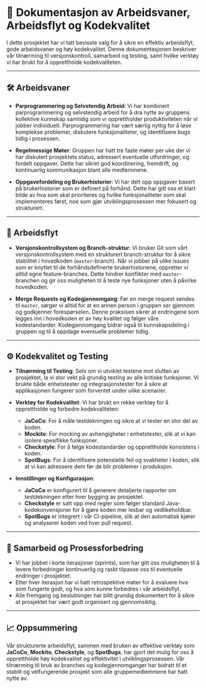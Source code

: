 # 📄 Dokumentasjon av Arbeidsvaner, Arbeidsflyt og Kodekvalitet

I dette prosjektet har vi tatt bevisste valg for å sikre en effektiv arbeidsflyt, gode arbeidsvaner og høy kodekvalitet. Denne dokumentasjonen beskriver vår tilnærming til versjonskontroll, samarbeid og testing, samt hvilke verktøy vi har brukt for å opprettholde kodekvaliteten.

---

## 🛠️ Arbeidsvaner

- **Parprogrammering og Selvstendig Arbeid**:
  Vi har kombinert parprogrammering og selvstendig arbeid for å dra nytte av gruppens kollektive kunnskap samtidig som vi opprettholder produktiviteten når vi jobber individuelt. Parprogrammering har vært særlig nyttig for å løse komplekse problemer, diskutere funksjonaliteter, og identifisere bugs tidlig i prosessen.

- **Regelmessige Møter**:
  Gruppen har hatt tre faste møter per uke der vi har diskutert prosjektets status, adressert eventuelle utfordringer, og fordelt oppgaver. Dette har sikret god koordinering, fremdrift, og kontinuerlig kommunikasjon blant alle medlemmene.

- **Oppgavefordeling og Brukerhistorier**:
  Vi har delt opp oppgaver basert på brukerhistorier som er definert på forhånd. Dette har gitt oss et klart bilde av hva som skal prioriteres og hvilke funksjonaliteter som skal implementeres først, noe som gjør utviklingsprosessen mer fokusert og strukturert.

---

## 🔄 Arbeidsflyt

- **Versjonskontrollsystem og Branch-struktur**:
  Vi bruker Git som vårt versjonskontrollsystem med en strukturert branch-struktur for å sikre stabilitet i hovedkoden (`master`-branch). Når vi jobber på ulike issues som er knyttet til de forhåndsdefinerte brukerhistoriene, oppretter vi alltid egne feature-branches. Dette hindrer konflikter med `master`-branchen og gir oss muligheten til å teste nye funksjoner uten å påvirke hovedkoden.

- **Merge Requests og Kodegjennomgang**:
  Før en merge request sendes til `master`, sørger vi alltid for at en annen person i gruppen ser gjennom og godkjenner forespørselen. Denne praksisen sikrer at endringene som legges inn i hovedkoden er av høy kvalitet og følger våre kodestandarder. Kodegjennomgang bidrar også til kunnskapsdeling i gruppen og til å oppdage eventuelle problemer tidlig.

---

## ⚙️ Kodekvalitet og Testing

- **Tilnærming til Testing**:
  Selv om vi utviklet testene mot slutten av prosjektet, la vi stor vekt på grundig testing av alle kritiske funksjoner. Vi brukte både enhetstester og integrasjonstester for å sikre at applikasjonen fungerer som forventet under ulike scenarier.

- **Verktøy for Kodekvalitet**:
  Vi har brukt en rekke verktøy for å opprettholde og forbedre kodekvaliteten:
  - **JaCoCo**: For å måle testdekningen og sikre at vi tester en stor del av koden.
  - **Mockito**: For mocking av avhengigheter i enhetstester, slik at vi kan isolere spesifikke funksjoner.
  - **Checkstyle**: For å følge kodestandarder og opprettholde konsistens i koden.
  - **SpotBugs**: For å identifisere potensielle feil og svakheter i koden, slik at vi kan adressere dem før de blir problemer i produksjon.

- **Innstillinger og Konfigurasjon**:
  - **JaCoCo** er konfigurert til å generere detaljerte rapporter om testdekningen etter hver bygging av prosjektet.
  - **Checkstyle** er satt opp med regler som følger standard Java-kodekonvensjoner for å gjøre koden mer lesbar og vedlikeholdbar.
  - **SpotBugs** er integrert i vår CI-pipeline, slik at den automatisk kjører og analyserer koden ved hver pull request.

---

## 🤝 Samarbeid og Prosessforbedring

- Vi har jobbet i korte iterasjoner (sprints), som har gitt oss muligheten til å levere forbedringer kontinuerlig og raskt tilpasse oss til eventuelle endringer i prosjektet.
- Etter hver iterasjon har vi hatt retrospektive møter for å evaluere hva som fungerte godt, og hva som kunne forbedres i vår arbeidsflyt.
- Alle fremgang og beslutninger har blitt grundig dokumentert for å sikre at prosjektet har vært godt organisert og gjennomsiktig.

---

## 📈 Oppsummering

Vår strukturerte arbeidsflyt, sammen med bruken av effektive verktøy som **JaCoCo**, **Mockito**, **Checkstyle**, og **SpotBugs**, har gjort det mulig for oss å opprettholde høy kodekvalitet og effektivitet i utviklingsprosessen. Vår tilnærming til bruk av branches og kodegjennomganger har bidratt til et stabilt og velfungerende prosjekt som alle gruppemedlemmene har hatt nytte av.

